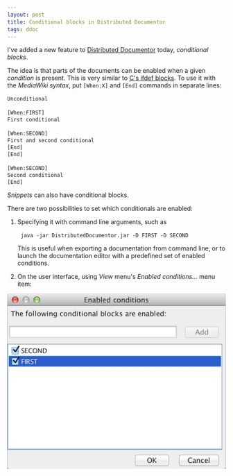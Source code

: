 ```yaml
---
layout: post
title: Conditional blocks in Distributed Documentor
tags: ddoc
---
```

I've added a new feature to [Distributed Documentor](https://github.com/vigoo/distributed-documentor) today, *conditional blocks*.

The idea is that parts of the documents can be enabled when a given *condition* is present. This is very similar to [C's ifdef blocks](http://gcc.gnu.org/onlinedocs/cpp/Ifdef.html). To use it with the *MediaWiki syntax*, put `[When:X]` and `[End]` commands in separate lines:

    Unconditional

    [When:FIRST]
    First conditional

    [When:SECOND]
    First and second conditional
    [End]
    [End]

    [When:SECOND]
    Second conditional
    [End]

*Snippets* can also have conditional blocks.

There are two possibilities to set which conditionals are enabled:

1. Specifying it with command line arguments, such as

        java -jar DistributedDocumentor.jar -D FIRST -D SECOND

    This is useful when exporting a documentation from command line, or to launch the documentation editor with a predefined set of enabled conditions.

2. On the user interface, using *View* menu's *Enabled conditions...* menu item:

![unit-conversion-shot](/assets/images/enabled-conditions-dialog.png)
